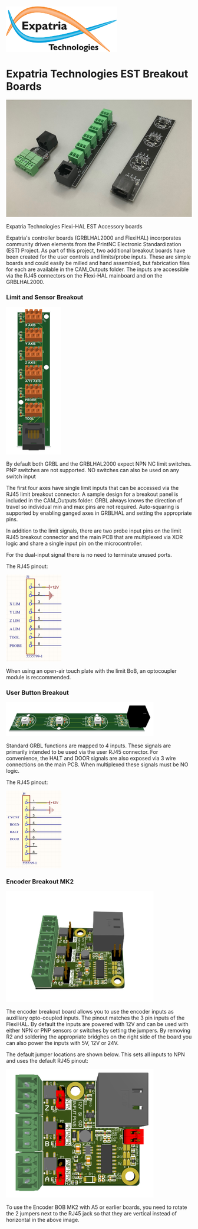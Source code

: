 ![Logo](/readme_images/logo_sm.jpg)
# Expatria Technologies EST Breakout Boards
<img src="/readme_images/IMG_0117.jpg" width="800">

Expatria Technologies Flexi-HAL EST Accessory boards

Expatria's controller boards (GRBLHAL2000 and FlexiHAL) incorporates community driven elements from the PrintNC Electronic Standardization (EST) Project. As part of this project, two additional breakout boards have been created for the user controls and limits/probe inputs. These are simple boards and could easily be milled and hand assembled, but fabrication files for each are available in the CAM_Outputs folder. The inputs are accessible via the RJ45 connectors on the Flexi-HAL mainboard and on the GRBLHAL2000.

### Limit and Sensor Breakout

<img src="/readme_images/limit_mod_render.jpg" width="150">

By default both GRBL and the GRBLHAL2000 expect NPN NC limit switches.  PNP switches are not supported. NO switches can also be used on any switch input

The first four axes have single limit inputs that can be accessed via the RJ45 limit breakout connector.  A sample design for a breakout panel is included in the CAM_Outputs folder.  GRBL always knows the direction of travel so individual min and max pins are not required.  Auto-squaring is supported by enabling ganged axes in GRBLHAL and setting the appropriate pins.

In addition to the limit signals, there are two probe input pins on the limit RJ45 breakout connector and the main PCB that are multiplexed via XOR logic and share a single input pin on the microcontroller.

For the dual-input signal there is no need to terminate unused ports.

The RJ45 pinout:

<img src="/readme_images/limit_rj45_pinout.jpg" width="150">

When using an open-air touch plate with the limit BoB, an optocoupler module is reccommended.

### User Button Breakout
<img src="/readme_images/User_mod_render.jpg" width="400">

Standard GRBL functions are mapped to 4 inputs.  These signals are primarily intended to be used via the user RJ45 connector.  For convenience, the HALT and DOOR signals are also exposed via 3 wire connections on the main PCB.  When multiplexed these signals must be NO logic.

The RJ45 pinout:

<img src="/readme_images/user_rj45_pinout.jpg" width="150">

### Encoder Breakout MK2
<img src="/readme_images/encoder_render.jpg" width="400">

The encoder breakout board allows you to use the encoder inputs as auxilliary opto-coupled inputs.  The pinout matches the 3 pin inputs of the FlexiHAL.  By default the inputs are powered with 12V and can be used with either NPN or PNP sensors or switches by setting the jumpers.  By removing R2 and soldering the appropriate bridghes on the right side of the board you can also power the inputs with 5V, 12V or 24V.

The default jumper locations are shown below.  This sets all inputs to NPN and uses the default RJ45 pinout:

<img src="/readme_images/encoder_bob_pinout.png" width="400">

To use the Encoder BOB MK2 with A5 or earlier boards, you need to rotate the 2 jumpers next to the RJ45 jack so that they are vertical instead of horizontal in the above image.

